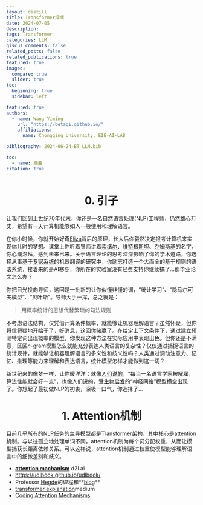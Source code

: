 ```yaml
---
layout: distill
title: Transformer探賾
date: 2024-07-05
description: 
tags: Transformer
categories: LLM
giscus_comments: false
related_posts: false
related_publications: true
featured: true
images:
  compare: true
  slider: true
toc:
  beginning: true
  sidebar: left

featured: true
authors:
  - name: Wang Yiming
    url: "https://betagi.github.io/"
    affiliations:
      name: Chongqing University, EIE-AI-LAB

bibliography: 2024-06-24-BT_LLM.bib

toc:
  - name: 摘要
citation: true
---
```


<h1 style="text-align: center;">0. 引子</h1>

让我们回到上世纪70年代末，你还是一名自然语言处理(NLP)工程师，仍然雄心万丈，希望有一天计算机能够如人一般使用和理解语言。

在你小时候，你就开始好奇[Eliza](https://web.njit.edu/~ronkowit/eliza.html)背后的原理，长大后你毅然决定报考计算机来实现你儿时的梦想。课堂上你听着导师讲着[索绪尔](https://literariness.org/2018/03/12/key-theories-of-ferdinand-de-saussure/)、[维特根斯坦](https://arxiv.org/abs/2302.01570)、[乔姆斯基](https://norvig.com/chomsky.html)的名字，你心潮澎拜，感到未来已来。关于语言理论的思考深深影响了你的学术道路，你选择从事基于[专家系统](https://ahistoryofai.com/expert-system/)的机器翻译的研究中，你励志打造一个大而全的基于规则的语法系统，接着来的是AI寒冬，你所在的实验室没有经费支持你继续搞了...那毕业论文怎么办？

你把目光投向导师，这回是一批新的让你似懂非懂的词，“统计学习”、“隐马尔可夫模型”、“贝叶斯”。导师大手一挥，总之就是：

> 用概率统计的思想代替繁琐的句法规则

不考虑语法结构，仅凭借计算条件概率，就能够让机器理解语言？虽然怀疑，但你将信将疑地开始干了，好消息，这回你赌赢了。在给定上下文条件下，通过建立预测特定词出现概率的模型，你发现这种方法在实际应用中表现出色。但你还是不满意，区区$n$-gram模型怎么就能充分表达人类语言的复杂性？仅仅通过捕捉语言的统计规律，就能够让机器理解语言的多义性和歧义性吗？人类通过调动注意力、记忆、推理等能力来理解和表达语言，统计模型怎样才能做到这一切？

新世纪来的像梦一样，让你暖洋洋；就像[人们说的](https://news.ycombinator.com/item?id=12591834)，“每当一名语言学家被解雇，算法性能就会好一点”，也像人们说的，受[生物启发](https://cheever.domains.swarthmore.edu/Ref/HH/HHmain.htm)的“神经网络”模型<d-cite key="Bengio00"></d-cite>横空出现了。你想起了最初做NLP的初衷，深吸一口气，你选择了...

<h1 style="text-align: center;">1. Attention机制</h1>
目前几乎所有的NLP任务的主导模型都是Transformer架构<d-cite key="Vaswani17"></d-cite>，其中核心是attention机制<d-cite key="Bahdanau15"></d-cite>。与以往孤立地处理单词不同，attention机制为每个词分配权重，从而让模型捕获长距离依赖关系。可以这样说，attention机制通过权重使模型能够理解语言中的细微差别和歧义。

- **[attention machanism](https://d2l.ai/chapter_attention-mechanisms-and-transformers/index.html)** d2l.ai
- https://udlbook.github.io/udlbook/
- Professor [Hegde](https://chinmayhegde.github.io/teaching/)的课程和**[blog](https://chinmayhegde.github.io/fodl/representation01/)**
- [transformer explanation](https://towardsdatascience.com/transformers-explained-visually-part-1-overview-of-functionality-95a6dd460452)medium
- [Coding Attention Mechanisms](https://livebook.manning.com/book/build-a-large-language-model-from-scratch/chapter-3/v-8/)